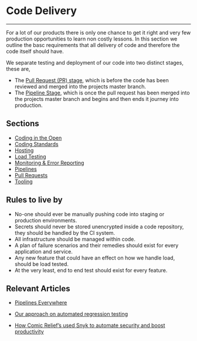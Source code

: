 # Code Delivery
***
For a lot of our products there is only one chance to get it right and very few production opportunities to learn non 
costly lessons. In this section we outline the basc requirements that all delivery of code and therefore the code itself 
should have.

We separate testing and deployment of our code into two distinct stages, these are,
- The [Pull Request (PR) stage](pull-requests.md), which is before the code has been reviewed and merged into the 
 projects master branch.
- The [Pipeline Stage](pipelines.md), which is once the pull request has been merged into the projects master branch and 
begins and then ends it journey into production.

## Sections
* [Coding in the Open](code-in-open.md)
* [Coding Standards](coding-standards.md)
* [Hosting](hosting.md)
* [Load Testing](load-testing.md)
* [Monitoring & Error Reporting](monitoring.md)
* [Pipelines](pipelines.md)
* [Pull Requests](pull-requests.md)
* [Tooling](tooling.md)

## Rules to live by
- No-one should ever be manually pushing code into staging or production environments.
- Secrets should never be stored unencrypted inside a code repository, they should be handled by the CI system.
- All infrastructure should be managed within code.
- A plan of failure scenarios and their remedies should exist for every application and service.
- Any new feature that could have an effect on how we handle load, should be load tested.
- At the very least, end to end test should exist for every feature.

## Relevant Articles
- [Pipelines Everywhere](https://medium.com/comic-relief/pipelines-everywhere-9eb284f5bee3)

- [Our approach on automated regression testing](https://medium.com/comic-relief/our-approach-on-automated-regression-testing-454731bac9b)

- [How Comic Relief’s used Snyk to automate security and boost productivity ](https://snyk.io/blog/case-study-comic-relief/)
